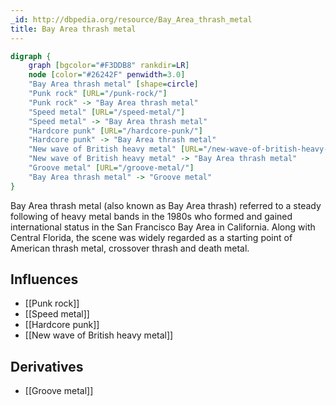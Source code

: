```yaml
---
_id: http://dbpedia.org/resource/Bay_Area_thrash_metal
title: Bay Area thrash metal
---
```


```dot
digraph {
	graph [bgcolor="#F3DDB8" rankdir=LR]
	node [color="#26242F" penwidth=3.0]
	"Bay Area thrash metal" [shape=circle]
	"Punk rock" [URL="/punk-rock/"]
	"Punk rock" -> "Bay Area thrash metal"
	"Speed metal" [URL="/speed-metal/"]
	"Speed metal" -> "Bay Area thrash metal"
	"Hardcore punk" [URL="/hardcore-punk/"]
	"Hardcore punk" -> "Bay Area thrash metal"
	"New wave of British heavy metal" [URL="/new-wave-of-british-heavy-metal/"]
	"New wave of British heavy metal" -> "Bay Area thrash metal"
	"Groove metal" [URL="/groove-metal/"]
	"Bay Area thrash metal" -> "Groove metal"
}
```

Bay Area thrash metal (also known as Bay Area thrash) referred to a steady following of heavy metal bands in the 1980s who formed and gained international status in the San Francisco Bay Area in California. Along with Central Florida, the scene was widely regarded as a starting point of American thrash metal, crossover thrash and death metal.

## Influences

- [[Punk rock]]
- [[Speed metal]]
- [[Hardcore punk]]
- [[New wave of British heavy metal]]

## Derivatives

- [[Groove metal]]
